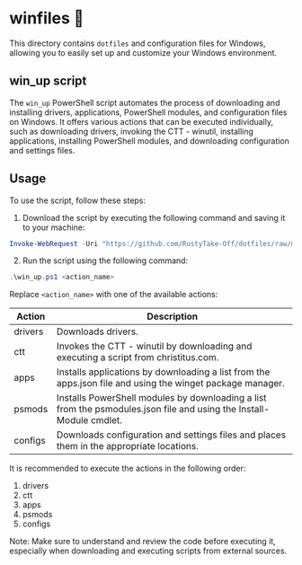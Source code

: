 # winfiles 🔢

This directory contains `dotfiles` and configuration files for Windows, allowing you to easily set up and customize your Windows environment.

## win_up script

The `win_up` PowerShell script automates the process of downloading and installing drivers, applications, PowerShell modules, and configuration files on Windows. It offers various actions that can be executed individually, such as downloading drivers, invoking the CTT - winutil, installing applications, installing PowerShell modules, and downloading configuration and settings files.

## Usage

To use the script, follow these steps:

1. Download the script by executing the following command and saving it to your machine:

```powershell
Invoke-WebRequest -Uri "https://github.com/RustyTake-Off/dotfiles/raw/main/winfiles/win_up.ps1" -OutFile "$env:USERPROFILE\win_up.ps1"
```

2. Run the script using the following command:

```powershell
.\win_up.ps1 <action_name>
```

Replace `<action_name>` with one of the available actions:

| Action  | Description                                                                                                         |
| ------- | ------------------------------------------------------------------------------------------------------------------- |
| drivers | Downloads drivers.                                                                                                  |
| ctt     | Invokes the CTT - winutil by downloading and executing a script from christitus.com.                                |
| apps    | Installs applications by downloading a list from the apps.json file and using the winget package manager.           |
| psmods  | Installs PowerShell modules by downloading a list from the psmodules.json file and using the Install-Module cmdlet. |
| configs | Downloads configuration and settings files and places them in the appropriate locations.                            |

It is recommended to execute the actions in the following order:

1. drivers
2. ctt
3. apps
4. psmods
5. configs

 Note: Make sure to understand and review the code before executing it, especially when downloading and executing scripts from external sources.
